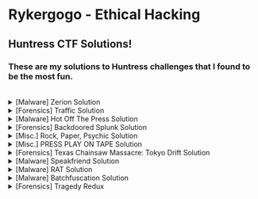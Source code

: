 # Rykergogo - Ethical Hacking
## Huntress CTF Solutions!
### These are my solutions to Huntress challenges that I found to be the most fun.
<br>
<details markdown>
  <br>
  <summary>[Malware] Zerion Solution</summary>
  For this challenge, participants are provided with a file named <code>zerion</code>.<br><br>
  At first glance, the contents of this file reveals some PHP code.<br><br>
  <img src="https://i.imgur.com/vAJmHp2.png"><br><br>
  Digging in a little farther, there seems to be some encoded text at the end of the file.<br><br>
  <img src="https://i.imgur.com/pnB0T5D.png"><br><br>
  In the first screenshot, the variable <code>$L66Rgr</code> is being assigned to an array containing the php code and the base64 string at the end of the file.<br><br>
  Specifically, the explode function is splitting the current file by the string <code>?></code> which would isolate the base64 string into the second element of the array.
  The array should look similar to this:<br><br>
  
  <code>[php_code, base64_text]</code><br><br>
  
  <img src="https://i.imgur.com/u0WLJKE.png"><br><br>
  A little further along the code is this variable <code>$L6CRgr</code>. Here, an array is created as so:<br><br>
  
  <code>[/x/i, x, base64_text]</code><br><br>
  
  The first two arguments are just decoded base64 text. The third element is what we want to pay more attention to. It's doing some stuff to the second element of the array created before.<br><br>
  Following the function call, first run the third element of the array (base64 text at end of file) through a rot13 decoder.<br><br>
  <img src="https://i.imgur.com/MYvLDUF.png"><br><br>
  Then take the output and reverse the string.<br><br>
  <img src="https://i.imgur.com/tJnesuQ.png"><br><br>
  Then we get, surprise surprise, base64 text. Run that through a base64 decoder.<br><br>
  <img src="https://i.imgur.com/YxBvzRf.png"><br><br>
  Now we're getting somewhere...<br><br>
  <img src="https://i.imgur.com/UFND3UT.png"><br><br>
  After searching through more php code, the flag is captured!
</details>
<details>
  <br>
  <summary>[Forensics] Traffic Solution</summary>
  <b>~~ NOTE: It's easier to complete this challenge within a Linux environment. ~~<br><br></b>
  For this challenge, participants are provided with a file called <code>traffic.7z</code>.<br><br>
  After extracting the file, reveals a bunch of gzip files<br><br>
  <img src="https://i.imgur.com/0N4uQeJ.png"><br><br>
  The naming convention of the files suggests these are zeek logs. <a href="https://docs.zeek.org/en/master/script-reference/log-files.html" target="_blank">More Info</a><br><br>
  After extracting the gzip files, we can now spin up a database using <a href="https://github.com/activecm/rita" target="_blank">Rita</a><br><br>
  <img src="https://i.imgur.com/oxjtWe1.png"><br><br>
  <code>rita import . logs</code> will create a database including all the files in the present working directory and name it logs.<br><br>
  <img src="https://i.imgur.com/jfZONRr.png"><br><br>
  <code>rita show-beacons logs -H</code> will spit out some data to look at. We can already see some suspicious looking connections based on how many were made. However, this format is hard to read and doesn't really show much.<br><br>
  <img src="https://i.imgur.com/PPQ9RPI.png"><br><br>
  Running the command <code>rita html-report logs</code> will create an organized html report for us.<br><br>
  <img src="https://i.imgur.com/x07K0Gt.png"><br><br>
  Looking at the Beacons, there are several outgoing connections that seem to be repeated more than usual. Along with a score that is VERY close to 1, this raises some red flags. Even more so with the highlighted IP.<br><br>
  <img src="https://i.imgur.com/8xqe2rV.png"><br><br>
  Trying to access the IP directly reveals this is pointing to some github url. 104 connections being made to one github link? Something isn't right.<br><br>
  <img src="https://i.imgur.com/hFkSOxm.png"><br><br>
  Switching to the Beacons SNI page, and searching for any github urls we find a github pages link.<br><br>
  <img src="https://i.imgur.com/Pq72u3J.png"><br><br>
  Voilà! Flag is captured :-)
</details>
<details>
  <br>
  <summary>[Malware] Hot Off The Press Solution</summary>
  Participants are provided with a file <code>hot_off_the_press</code>. In the metadata of the file we see it's UHA compressed file.<br><br>
  <img src="https://i.imgur.com/Qyw8oZD.png"><br><br>
  <img src="https://i.imgur.com/KfrOOka.png"><br><br>
  Using <a href="https://sam.gleske.net/uharc/" target="_blank">UHARC Cmd</a> we can extract the files provided we give the supplied password <code>infected</code> found on the challenge site.<br><br>
  <img src="https://i.imgur.com/YQ5XU4B.png"><br><br>
  The extracted file seems to be a <code>.ps1</code> Powershell file.<br><br>
  Going inside the file, we see some gzip and base64 happening to a provided string that is being concatenated.<br><br>
  <img src="https://i.imgur.com/2gdDxKb.png"><br><br>
  Going to the end of the string, we see that the string is first being decompressed using <a href="https://www.gzip.org/" target="_blank">gzip</a>, then decoded using Base64.<br><br>
  Looking closer, there is the <code>-f</code> Powershell string format specifier with replacement happening with 'L' and 'E'. This will be important further along...<br><br>
  <img src="https://i.imgur.com/fpOB1F7.png"><br><br>
  Copying the string into a new file, we can start to clean it up and make sense of it. First, by removing all instances of <code>'+'</code> since it's purely Powershell code and has nothing to do with the actual string.<br><br>
  <img src="https://i.imgur.com/IlhFid0.png"><br><br>
  Next we can remove <code>'</code>. It's safe to assume it doesn't have anything to do with the string.<br><br>
  <img src="https://i.imgur.com/mreTC4e.png"><br><br>
  Remember the replacement with 'L' and 'E' mentioned before? Here it comes into play. There are several <code>{0}</code> and <code>{1}</code> placements throughout the string. Now, we can replace every <code>{0}</code> with L and every <code>{1}</code> with E.<br><br>
  <img src="https://i.imgur.com/z3QjLNX.png"><br><br>
  <img src="https://i.imgur.com/STlzFpx.png"><br><br>
  Following the function call of the original Powershell code, put the cleaned up string into a gzip decompressor.<br><br>
  <img src="https://i.imgur.com/aPfObPj.png"><br><br>
  We have some more powershell code, and from first glance there doesn't seem to be anything interesting.<br><br>
  <img src="https://i.imgur.com/0S71jd9.png"><br><br>
  Until we notice a very long Base64 string.<br><br>
  <img src="https://i.imgur.com/ZA6PQJf.png"><br><br>
  Just copy and paste the string into a Base64 decoder and the flag is captured!
</details>
<details>
  <summary>[Forensics] Backdoored Splunk Solution</summary>
  For this challenge, participants are provided with a zip file containing some files used for Splunk Add-on for Windows.<br><br>
  <img src="https://i.imgur.com/lNbC6oe.png"><br><br>
  We want to direct our attention to the bin folder since these files were deemed suspicious. By viewing a certain powershell file within <code>bin/powershell/nt6-health.ps1</code> we can see a web request being made to the provided container on the challenge site.<br><br>
  <img src="https://i.imgur.com/t9eG782.png"><br><br>
  This web request includes an authorization header which is important to note... If we go to the challenge site we are met with this json message.<br><br>
  <img src="https://i.imgur.com/oHyw4Z2.png"><br><br>
  Now we can craft a HTTP GET request to the site adding in the authorization header with the value we found from the powershell file.<br><br>
  <img src="https://i.imgur.com/NG6ypYq.png"><br><br>
  You can use any tool you want to do this. Personally, I'm using <a href="https://www.postman.com/" target="_blank">Postman</a> because it's simple and gets the job done, but other tools like <a href="https://portswigger.net/burp/communitydownload" target="_blank">Burp Suite</a> should work fine.<br><br>
  <img src="https://i.imgur.com/ugyyO3i.png"><br><br>
  Once the request is sent, the server responds back with some Base64 encoded text inside a HTML comment.<br><br>
  <img src="https://i.imgur.com/kOpgJf7.png"><br><br>
  Decode the text using your favorite tool, and flag captured!
</details>
<details>
  <summary>[Misc.] Rock, Paper, Psychic Solution</summary>
  <br>
  Participants are provided with a 7zip archive which contains an exe file. Using DIE we can see it's a 64-bit exe file.<br><br>
  <img src="https://i.imgur.com/DHQGhPs.png"><br><br>
  <img src="https://i.imgur.com/n2EN0IO.png"><br><br>
  From the entropy analysis page, the binary seems to not be packed, which makes our job a lot easier.<br><br>
  <img src="https://i.imgur.com/VLP83uF.png"><br><br>
  Next open the binary in a dissassembler and begin to look for any interesting strings. I'm using <a href="https://hex-rays.com/ida-free/" target="_blank">IDA Freeware</a><br><br>
  <img src="https://i.imgur.com/QWPfcF3.png"><br><br>
  Here we can see several interesting strings that have to do with the gameplay along with some interesting Hex and seemingly random string of characters.<br><br>
  <img src="https://i.imgur.com/NPZOsXu.png"><br><br>
  Clicking into the Hex string, we see it's referenced in a function called <code>printFlag</code>.<br><br>
  <img src="https://i.imgur.com/TbAd2VE.png"><br><br>
  Searching through the function, it will lead you to a <code>fromRC4</code> function and then to a <code>genKeystream</code> function. Now we have an understanding that the flag is not hardcoded in the binary, rather it's generated at run time. To investigate further, we need a debugger.<br><br>
  <img src="https://i.imgur.com/wtbUMcI.png"><br><br>
  Before going further, take note of the address where <code>printFlag</code> is since we can try to trigger it during run time.<br><br>
  <img src="https://i.imgur.com/fLXDO0W.png"><br><br>
  Open the binary in a debugger of your choice, I'm using <a href="https://x64dbg.com/" target="_blank">x64dbg</a><br><br>
  <img src="https://i.imgur.com/s3J7v5k.png"><br><br>
  Run through the game, and the instruction will go to a different location in memory. We can exploit this by changing the next instruction to jump to the location of <code>printFlag</code> we saved earlier. Instruction should look similar to <code>jmp 0x4168F0</code>. Your address might be different.<br><br>
  <img src="https://i.imgur.com/gyxkfoj.png"><br><br>
  Continue with execution, and if done properly, flag should appear. Well done!
</details>
<details>
  <summary>[Misc.] PRESS PLAY ON TAPE Solution</summary>
  <br>
  This challenge is one of my personal favorites simply because of how unique it is.<br><br>
  Participants are provided with a wav file named <code>pressplayontape.wav</code>. Playing the audio file reveals an ear piercing sound, and a spectrogram reveals nothing.<br><br>
  <img src="https://i.imgur.com/P1HRlrN.png"><br><br>
  This requires us to think a little outside the box... Do a quick search on the filename and this will pop up.<br><br>
  <img src="https://i.imgur.com/m02sH4N.png"><br><br>
  Hmm.... Commodore 64. That's computer related, right? Turns out, Commodore 64 had it's own special audio file format with the extension <code>.tap</code> that could be used to hide messages and data when recorded from VHS tapes. So, now it's time to try to convert this <code>.wav</code> into <code>.tap</code>.<br><br>
  <img src="https://i.imgur.com/Fge62hj.png"><br><br>
  To accomplish this, I'm using <a href="https://commodore.software/downloads/download/160-tape-related-utilities/974-c64-tape-decode-v0-1" target="_blank">C64 Tape Decode</a>. Specifically, <code>wav2tap.exe</code>. Now we have the raw Tape data.<br><br>
  <img src="https://i.imgur.com/TybDqAq.png"><br><br>
  We can now take this data and save it into a tap file. I've named it <code>output.tap</code>.<br><br>
  <img src="https://i.imgur.com/oo0yaRd.png"><br><br>
  Here, I'm using a tap analysis tool <a href="https://commodore.software/downloads/download/160-tape-related-utilities/14125-tapex-v1-6" target="_blank">TapEx</a> to analyze <code>output.tap</code>. Another tool from commodore.software. Going to the View tab we see several sections. The section that looks the most interesting seems to be the <code>CBM DATA FIRST</code>. It contains some hex.<br><br>
  <img src="https://i.imgur.com/5H4pGMK.png"><br><br>
  Pop this hex into an online tool and convert to ascii, and there's the flag!
</details>
<details>
  <summary>[Forensics] Texas Chainsaw Massacre: Tokyo Drift Solution</summary>
  <br>
  This challenge is difficult and therefore one of my favorites.<br><br>
  Participants are provided with a Windows Event Log named <code>Application Logs.evtx</code>.<br><br>
  <img src="https://i.imgur.com/R7AuC4a.png"><br><br>
  Viewing this file with the built in Windows Event Viewer, not much can be found from the log alone.<br><br>
  <img src="https://i.imgur.com/YoCUk0m.png"><br><br>
  If we take a look at the event log, there is some interesting obfuscated text planted in the file here.<br><br>
  <img src="https://i.imgur.com/d1JKe0n.png"><br><br>
  This text is obfuscated powershell code, so we can edit it. Remove the last statement to print it separately and run the script. Now we have our first stage of deobfuscation.<br><br>
  <img src="https://i.imgur.com/ccoUGvt.png"><br><br>
  Copy the output and modify it so the first statement is on a separate line. Make additional edits as needed and run, and now we have something that is starting to look like recognizable code. This task is all about trial and error...<br><br>
  <img src="https://i.imgur.com/2XtazI6.png"><br><br>
  You know the drill, copy the output and make modifications as necessary to get it to run properly. However, this time, it's not spitting anything out. Hmm... We need to try something else.<br><br>
  <img src="https://i.imgur.com/NCNwjZT.png"><br><br>
  Maybe it's nothing we're doing wrong, the code just isn't supposed to print anything at this stage. So we force it to print output with <code>Write-Output $output</code>. With <code>$output</code> assigned to the code.<br><br>
  <img src="https://i.imgur.com/P8ERqxQ.png"><br><br>
  Taking the output from the previous run, copy that output and format it so it spits out the result. Your code should look similar to mine, and now we run and get something that looks like pure Powershell code. Now we're close.<br><br>
  <img src="https://i.imgur.com/ggW3lIF.png"><br><br>
  Looking closer at the output from the previous run, the code seems to be trying to get some data from the Dns Name <code>eventlog.zip</code>.<br><br>
  <img src="https://i.imgur.com/GBeWKsk.png"><br><br>
  We also notice the data taken from the remote server is being decoded from base64 and converted into a readable string. We can force this to run by taking the code out of the try catch block and just running it independently on the next line.<br><br>
  <img src="https://i.imgur.com/Pz13vbd.png"><br><br>
  Run that code, and flag is down!<br><br>
  NOTE: This challenge is based off a fairly recent attack which involves hiding shellcode in Windows Event Logs. More info <a href="https://www.bleepingcomputer.com/news/security/hackers-are-now-hiding-malware-in-windows-event-logs/">here</a>.
</details>
<details>
  <summary>[Malware] Speakfriend Solution</summary>
  <br>
  Participants are provided with a 7zip archive named <code>main.7z</code>. Within this archive is a main file which seems to be an <code>ELF</code> file.<br><br>
  <img src="https://i.imgur.com/4TOPncn.png"><br><br>
  <img src="https://i.imgur.com/lSw4zsA.png"><br><br>
  We can use <a href="https://ghidra-sre.org/" target="_blank">Ghidra</a> to dissassemble the file and we can already see some weird Hex in the main function.<br><br>
  <img src="https://i.imgur.com/xy1O0s4.png"><br><br>
  Take the hex and convert to Ascii, and you get a string that's reversed. By reversing the string again, we get something that looks meaningful. Take note of this string it will be important later.<br><br>
  <img src="https://i.imgur.com/dtTmSse.png"><br><br>
  If we notice the response from a simple GET request to the container, there is a header <code>User-Agent</code> that looks very similar to the string we just extracted from the <code>main.elf</code>.<br><br>
  <img src="https://i.imgur.com/EY5SjCL.png"><br><br>
  Make a GET request to the container again, but this time replace the <code>User-Agent</code> header with the string we extracted from the main file. The response we get is a link to somewhere else on the server.<br><br>
  <img src="https://i.imgur.com/KUiZfRh.png"><br><br>
  Make a GET request to the provided url, and you win!
</details>
<details>
  <summary>[Malware] RAT Solution</summary>
  <br>
  Participants are provided with a 7zip archive named <code>rat.7z</code>. Extracting the archive reveals a file <code>rat</code>.<br><br>
  <img src="https://i.imgur.com/wCpYqjb.png"><br><br>
  This file has the "MZ" signature which indicates a PE (Portable Executable). Now it's time to analyze this further within a virtual environment.<br><br>
  <img src="https://i.imgur.com/K0flyqC.png"><br><br>
  <a href="https://github.com/horsicq/DIE-engine" target="_blank">Detect It Easy</a> indicates this is a .NET 64 Bit exe file.<br><br>
  <img src="https://i.imgur.com/FhLq2qD.png"><br><br>
  It's always good to check entropy to see if it needs unpacking. All indications point to not being packed which makes the job easier.<br><br>
  <img src="https://i.imgur.com/oBWrJ0X.png"><br><br>
  Here, we can use a .NET dissassembler and debugger <a href="https://github.com/dnSpy/dnSpy" target="_blank">dnSpy</a> to take a look inside the code. There's a decrypt function that's worth looking at.<br><br>
  <img src="https://i.imgur.com/m3K3T7X.png"><br><br>
  If we place a breakpoint on the return array after decrypting and run, we get an array with the magic bytes signature <code>4D 5A</code>. This indicates it's decrypting and probably going to try to execute the PE file contained within the array.<br><br>
  <img src="https://i.imgur.com/IqcxCW0.png"><br><br>
  We can view the array in a Memory Map and dump the selection to a file to analyze this file further.<br><br>
  <img src="https://i.imgur.com/4XkMvVL.png"><br><br>
  Using DIE, this file seems to be a .NET 32 Bit exe.<br><br>
  <img src="https://i.imgur.com/FGDLjc9.png"><br><br>
  This file seems to also not be packed.<br><br>
  <img src="https://i.imgur.com/S7DxlGQ.png"><br><br>
  Using dnSpy again, this file seems to be the actual RAT that will attempt to spin up a reverse shell (Client.Helper probably) along with applying some features in Settings.<br><br>
  <img src="https://i.imgur.com/Z2wy09T.png"><br><br>
  Going into Settings, there's more decryption going on that seems to be getting the settings for the stub. This will be important in a little bit...<br><br>
  <img src="https://i.imgur.com/DDlxNmM.png"><br><br>
  Scrolling down we notice a string <code>Flag</code> that isn't used by any code present in the file. Copy this string down as we'll use it.<br><br>
  <img src="https://i.imgur.com/eyIcjAz.png"><br><br>
  What we can do now is place a breakpoint on the return statement in <code>Decrypt</code> and replace the input with the string we just copied down.<br><br>
  <img src="https://i.imgur.com/bC47XN6.png"><br><br>
  Step over the return statement to view the return value, and nice job! We took down the RAT.
</details>
<details>
  <summary>[Malware] Batchfuscation Solution</summary>
  <br>
  Participants are provided with a file <code>batchfuscation</code> and upon inspection, it's a batch script.<br><br>
  <img src="https://i.imgur.com/XxfbwZa.png"><br><br>
  <img src="https://i.imgur.com/jbegCcX.png"><br><br>
  To print the output of the script into a text file, we can add this code to the top of the file and run it.<br><br>
  <img src="https://i.imgur.com/9wZi2YK.png"><br><br>
  The output prints something like this, and we can notice some replacement going on with the alphabet, numbers, and some special characters.<br><br>
  <img src="https://i.imgur.com/C4Ydxo2.png"><br><br>
  Using the replacement provided, we can craft the word <code>flag</code>. We need to include <code>%%</code> as we'll be searching for it in the script.<br><br>
  <img src="https://i.imgur.com/SrQxLCM.png"><br><br>
  Searching for this word, we find several instances. It looks like <code>flag</code> is apart of some sentences here, and looking closer each sentence <code>flag</code> is apart of, starts the same. Let's print this out during runtime and log it.<br><br>
  <img src="https://i.imgur.com/oyq0AP9.png"><br><br>
  Copy the entire sentence including <code>flag</code> and replace with <code>echo + (sentence + flag)</code> as shown.<br><br>
  <img src="https://i.imgur.com/vZ69kQC.png"><br><br>
  After running the script again, the log will now show the characters of the flag indexed from 1 to 37 (including <code>flag{}</code>). We basically have the flag, now it's just a matter of magic string formatting.<br><br>
  <img src="https://i.imgur.com/Ol9MMeA.png"><br><br>
  We can narrow the text down to just the flag characters by using a regex expression.<br><br>
  <img src="https://i.imgur.com/M3rdfJP.png"><br><br>
  At this point, use whatever methods and tools you want to format the string further to piece together the flag. For example, I just stripped the text down to the <code>(index)=(flag_character)</code> and semi-ordered by the index to make it easier to piece together.<br><br>
</details>
<details>
  <summary>[Forensics] Tragedy Redux</summary>
  <br>
  <img src="https://i.imgur.com/6T1egNK.png"><br><br>
  Participants are provided with a 7zip file containing a file <code>tragedy_redux</code>. Upon inspection it has a magic bytes signature that doesn't signify any known file type.<br><br>
  <img src="https://i.imgur.com/wRYTAIo.png"><br><br>
  Looking through the contents of the file for clues to it's type, it has a <code>word/vbaProject.bin</code> which means it's likely a word document with macro(s).<br><br>
  <img src="https://i.imgur.com/ya388zG.png"><br><br>
  The magic bytes signature for word documents is <code>50 4B 03 04</code>, so we can overwrite the previous incorrect signature. <a href="https://en.wikipedia.org/wiki/List_of_file_signatures">List of file signatures</a>.<br><br>
  <img src="https://i.imgur.com/LdzBREr.png"><br><br>
  Opening the file in Microsoft Word or any software that can handle word documents, reveals a page with the dictionary definition of tragedy.<br><br>
  <img src="https://i.imgur.com/tFXfhDo.png"><br><br>
  Checking the macros in the document we see some interesting VB code that's jumping through hoops to decode a string. You can sit and manually step through the code yourself, but I think it's best to run this and see what the output string is.<br><br>
  <img src="https://i.imgur.com/nrJgGxX.png"><br><br>
  Now, we can take this code and modify as needed to fit the VB program we're going to run. We can also remove the <code>If ActiveDocument.Name</code> snippet as this isn't going to be triggered in a word document.<br><br>
  <img src="https://i.imgur.com/PWoPAFB.png"><br><br>
  Running the code reveals a Base64 encoded string.<br><br>
  <img src="https://i.imgur.com/yL47CLI.png"><br><br>
  Decode the message using a Base64 decoder. Nice work!<br><br>
</details>
